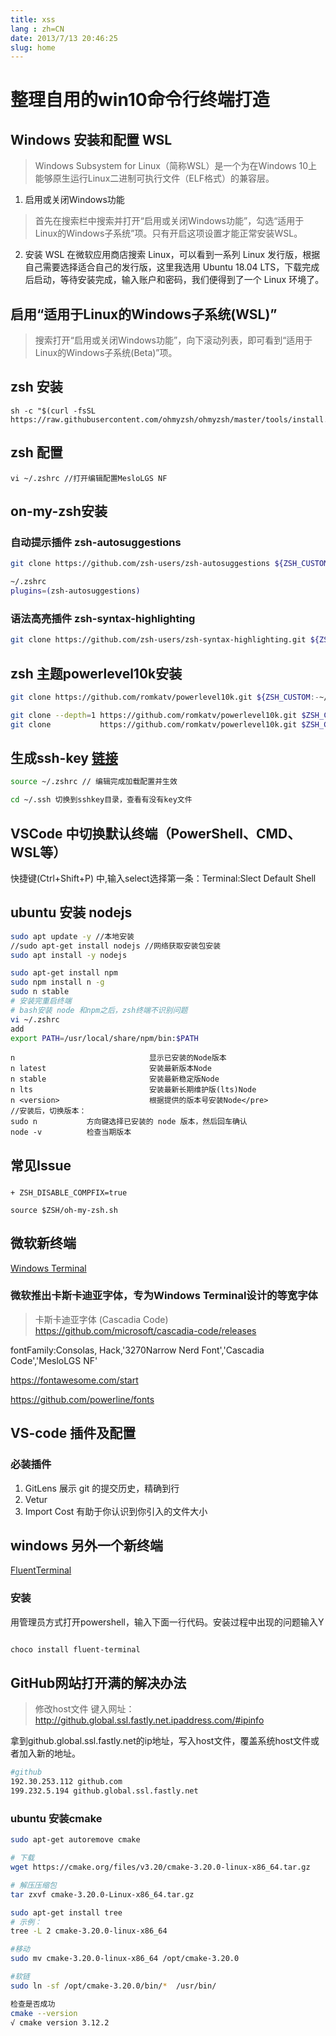 ```yaml
---
title: xss
lang : zh=CN
date: 2013/7/13 20:46:25
slug: home
---
```

<!-- more -->

# 整理自用的win10命令行终端打造

## Windows 安装和配置 WSL
>Windows Subsystem for Linux（简称WSL）是一个为在Windows 10上能够原生运行Linux二进制可执行文件（ELF格式）的兼容层。

1. 启用或关闭Windows功能
> 首先在搜索栏中搜索并打开“启用或关闭Windows功能”，勾选“适用于Linux的Windows子系统”项。只有开启这项设置才能正常安装WSL。
2. 安装 WSL
在微软应用商店搜索 Linux，可以看到一系列 Linux 发行版，根据自己需要选择适合自己的发行版，这里我选用 Ubuntu 18.04 LTS，下载完成后启动，等待安装完成，输入账户和密码，我们便得到了一个 Linux 环境了。

## 启用“适用于Linux的Windows子系统(WSL)”
>搜索打开“启用或关闭Windows功能”，向下滚动列表，即可看到“适用于Linux的Windows子系统(Beta)”项。

## zsh 安装
``` shell
sh -c "$(curl -fsSL https://raw.githubusercontent.com/ohmyzsh/ohmyzsh/master/tools/install.sh)"
```
## zsh 配置

```shell
vi ~/.zshrc //打开编辑配置MesloLGS NF

```

## on-my-zsh安装

### 自动提示插件 zsh-autosuggestions

```bash
git clone https://github.com/zsh-users/zsh-autosuggestions ${ZSH_CUSTOM:-~/.oh-my-zsh/custom}/plugins/zsh-autosuggestions
```

```bash
~/.zshrc
plugins=(zsh-autosuggestions)
```
### 语法高亮插件 zsh-syntax-highlighting
```bash
git clone https://github.com/zsh-users/zsh-syntax-highlighting.git ${ZSH_CUSTOM:-~/.oh-my-zsh/custom}/plugins/zsh-syntax-highlighting

```


## zsh 主题powerlevel10k安装

```bash
git clone https://github.com/romkatv/powerlevel10k.git ${ZSH_CUSTOM:-~/.oh-my-zsh/custom}/themes/powerlevel10k

git clone --depth=1 https://github.com/romkatv/powerlevel10k.git $ZSH_CUSTOM/themes/powerlevel10k
git clone           https://github.com/romkatv/powerlevel10k.git $ZSH_CUSTOM/themes/powerlevel10k
```


## 生成ssh-key [链接](https://git-scm.com/book/zh/v2/%E6%9C%8D%E5%8A%A1%E5%99%A8%E4%B8%8A%E7%9A%84-Git-%E7%94%9F%E6%88%90-SSH-%E5%85%AC%E9%92%A5)
```bash
source ~/.zshrc // 编辑完成加载配置并生效

cd ~/.ssh 切换到sshkey目录，查看有没有key文件
```

## VSCode 中切换默认终端（PowerShell、CMD、WSL等）

快捷键(Ctrl+Shift+P) 中,输入select选择第一条：Terminal:Slect Default Shell

## ubuntu 安装 nodejs

```bash  
sudo apt update -y //本地安装
//sudo apt-get install nodejs //网络获取安装包安装
sudo apt install -y nodejs

sudo apt-get install npm 
sudo npm install n -g
sudo n stable
# 安装完重启终端
# bash安装 node 和npm之后，zsh终端不识别问题
vi ~/.zshrc
add 
export PATH=/usr/local/share/npm/bin:$PATH
```

```shell
n                              显示已安装的Node版本
n latest                       安装最新版本Node
n stable                       安装最新稳定版Node
n lts                          安装最新长期维护版(lts)Node
n <version>                    根据提供的版本号安装Node</pre>
//安装后，切换版本：
sudo n           方向键选择已安装的 node 版本，然后回车确认
node -v          检查当期版本
```

## 常见Issue

### 

```shell
+ ZSH_DISABLE_COMPFIX=true

source $ZSH/oh-my-zsh.sh
```


## 微软新终端
[Windows Terminal](https://github.com/microsoft/terminal)

### 微软推出卡斯卡迪亚字体，专为Windows Terminal设计的等宽字体

>卡斯卡迪亚字体 (Cascadia Code) https://github.com/microsoft/cascadia-code/releases

fontFamily:Consolas, Hack,'3270Narrow Nerd Font','Cascadia Code','MesloLGS NF'

https://fontawesome.com/start

https://github.com/powerline/fonts

## VS-code 插件及配置

### 必装插件
1. GitLens 展示 git 的提交历史，精确到行
2. Vetur
3. Import Cost 有助于你认识到你引入的文件大小


## windows 另外一个新终端

[FluentTerminal](https://github.com/felixse/FluentTerminal/releases)

### 安装 

用管理员方式打开powershell，输入下面一行代码。安装过程中出现的问题输入Y
```bash

choco install fluent-terminal
```


## GitHub网站打开满的解决办法

>修改host文件
键入网址：http://github.global.ssl.fastly.net.ipaddress.com/#ipinfo

拿到github.global.ssl.fastly.net的ip地址，写入host文件，覆盖系统host文件或者加入新的地址。

```bash
#github
192.30.253.112 github.com 
199.232.5.194 github.global.ssl.fastly.net
```

### ubuntu 安装cmake
```bash
sudo apt-get autoremove cmake   

# 下载
wget https://cmake.org/files/v3.20/cmake-3.20.0-linux-x86_64.tar.gz  

# 解压压缩包
tar zxvf cmake-3.20.0-Linux-x86_64.tar.gz  

sudo apt-get install tree
# 示例：
tree -L 2 cmake-3.20.0-linux-x86_64

#移动
sudo mv cmake-3.20.0-linux-x86_64 /opt/cmake-3.20.0

#软链
sudo ln -sf /opt/cmake-3.20.0/bin/*  /usr/bin/

检查是否成功
cmake --version
√ cmake version 3.12.2
```

